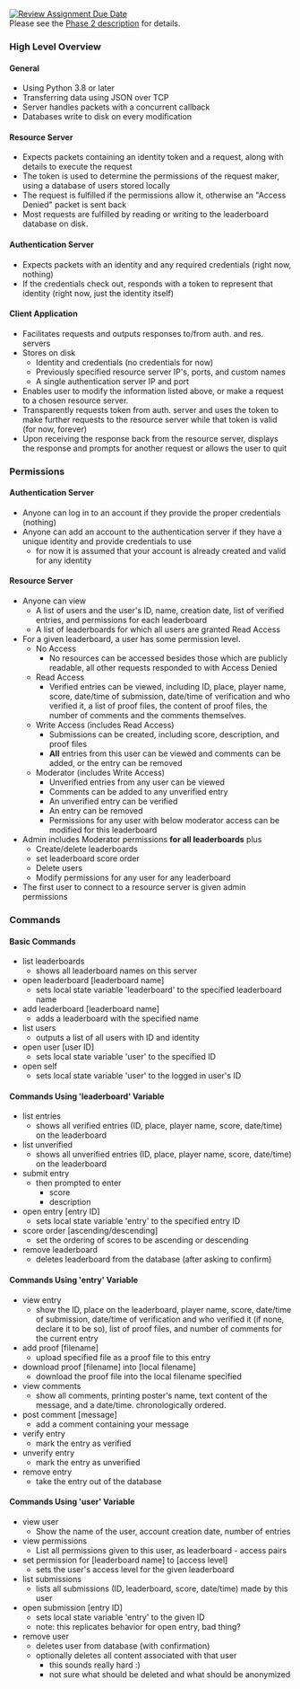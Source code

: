 [![Review Assignment Due Date](https://classroom.github.com/assets/deadline-readme-button-24ddc0f5d75046c5622901739e7c5dd533143b0c8e959d652212380cedb1ea36.svg)](https://classroom.github.com/a/bfJ6ciUj)  
Please see the [Phase 2 description](desc/phase_2.pdf) for details.

### High Level Overview
#### General
- Using Python 3.8 or later
- Transferring data using JSON over TCP
- Server handles packets with a concurrent callback
- Databases write to disk on every modification
#### Resource Server
- Expects packets containing an identity token and a request, along with details to execute the request
- The token is used to determine the permissions of the request maker, using a database of users stored locally
- The request is fulfilled if the permissions allow it, otherwise an "Access Denied" packet is sent back
- Most requests are fulfilled by reading or writing to the leaderboard database on disk.
#### Authentication Server
- Expects packets with an identity and any required credentials (right now, nothing)
- If the credentials check out, responds with a token to represent that identity (right now, just the identity itself)
#### Client Application
- Facilitates requests and outputs responses to/from auth. and res. servers
- Stores on disk
  - Identity and credentials (no credentials for now)
  - Previously specified resource server IP's, ports, and custom names
  - A single authentication server IP and port
- Enables user to modify the information listed above, or make a request to a chosen resource server.
- Transparently requests token from auth. server and uses the token to make further requests to the resource server while that token is valid (for now, forever)
- Upon receiving the response back from the resource server, displays the response and prompts for another request or allows the user to quit

### Permissions
#### Authentication Server
- Anyone can log in to an account if they provide the proper credentials (nothing)
- Anyone can add an account to the authentication server if they have a unique identity and provide credentials to use
  - for now it is assumed that your account is already created and valid for any identity
#### Resource Server
- Anyone can view
  - A list of users and the user's ID, name, creation date, list of verified entries, and permissions for each leaderboard
  - A list of leaderboards for which all users are granted Read Access
- For a given leaderboard, a user has some permission level.
  - No Access
    - No resources can be accessed besides those which are publicly readable, all other requests responded to with Access Denied  
  - Read Access
    - Verified entries can be viewed, including ID, place, player name, score, date/time of submission, date/time of verification and who verified it, a list of proof files, the content of proof files, the number of comments and the comments themselves.
  - Write Access (includes Read Access)
    - Submissions can be created, including score, description, and proof files
    - **All** entries from this user can be viewed and comments can be added, or the entry can be removed
  - Moderator (includes Write Access)
    - Unverified entries from any user can be viewed
    - Comments can be added to any unverified entry
    - An unverified entry can be verified
    - An entry can be removed
    - Permissions for any user with below moderator access can be modified for this leaderboard
- Admin includes Moderator permissions **for all leaderboards** plus
  - Create/delete leaderboards
  - set leaderboard score order
  - Delete users
  - Modify permissions for any user for any leaderboard
- The first user to connect to a resource server is given admin permissions

### Commands
#### Basic Commands
- list leaderboards
  - shows all leaderboard names on this server
- open leaderboard [leaderboard name]
  - sets local state variable 'leaderboard' to the specified leaderboard name
- add leaderboard [leaderboard name]
  - adds a leaderboard with the specified name
- list users
  - outputs a list of all users with ID and identity
- open user [user ID]
  - sets local state variable 'user' to the specified ID
- open self
  - sets local state variable 'user' to the logged in user's ID
#### Commands Using 'leaderboard' Variable
- list entries
  - shows all verified entries (ID, place, player name, score, date/time) on the leaderboard
- list unverified
  - shows all unverified entries (ID, place, player name, score, date/time) on the leaderboard
- submit entry
  - then prompted to enter
    - score
    - description
- open entry [entry ID]
  - sets local state variable 'entry' to the specified entry ID
- score order [ascending/descending]
  - set the ordering of scores to be ascending or descending
- remove leaderboard
  - deletes leaderboard from the database (after asking to confirm)
#### Commands Using 'entry' Variable
- view entry
  - show the ID, place on the leaderboard, player name, score, date/time of submission, date/time of verification and who verified it (if none, declare it to be so), list of proof files, and number of comments for the current entry
- add proof [filename]
  - upload specified file as a proof file to this entry
- download proof [filename] into [local filename]
  - download the proof file into the local filename specified
- view comments
  - show all comments, printing poster's name, text content of the message, and a date/time. chronologically ordered.
- post comment [message]
  - add a comment containing your message
- verify entry
  - mark the entry as verified
- unverify entry
  - mark the entry as unverified
- remove entry
  - take the entry out of the database
#### Commands Using 'user' Variable
- view user
  - Show the name of the user, account creation date, number of entries
- view permissions
  - List all permissions given to this user, as leaderboard - access pairs
- set permission for [leaderboard name] to [access level]
  - sets the user's access level for the given leaderboard
- list submissions
  - lists all submissions (ID, leaderboard, score, date/time) made by this user
- open submission [entry ID]
  - sets local state variable 'entry' to the given ID
  - note: this replicates behavior for open entry, bad thing?
- remove user
  - deletes user from database (with confirmation)
  - optionally deletes all content associated with that user
    - this sounds really hard :)
    - not sure what should be deleted and what should be anonymized